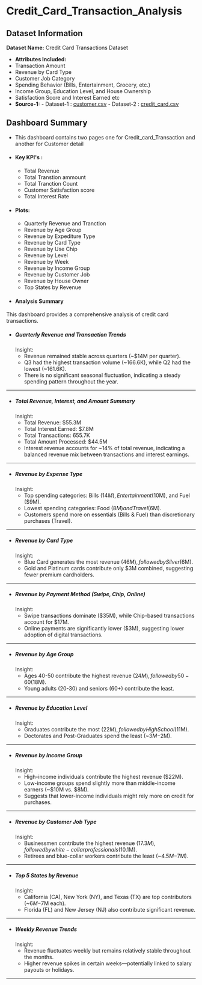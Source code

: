 # Credit_Card_Transaction_Analysis

## Dataset Information
 
 **Dataset Name:** Credit Card Transactions Dataset
 - **Attributes Included:**
  - Transaction Amount
  - Revenue by Card Type
  - Customer Job Category
  - Spending Behavior (Bills, Entertainment, Grocery, etc.)
  - Income Group, Education Level, and House Ownership
  - Satisfaction Score and Interest Earned etc
- **Source-1:** - Dataset-1 : [customer.csv](https://github.com/user-attachments/files/18796921/customer.csv)
                - Dataset-2 :   [credit_card.csv](https://github.com/user-attachments/files/18796949/credit_card.csv)

## Dashboard Summary

  - This dashboard contains two pages one for Credit_card_Transaction and another for Customer detail

- #### Key KPI's :
   - Total Revenue
   - Total Transtion ammount
   - Total Tranction Count
   - Customer Satisfaction score
   - Total Interest Rate

- #### Plots:
   - Quarterly Revenue and Tranction
   - Revenue by Age Group
   - Revenue by Expediture Type
   - Revenue by  Card Type
   - Revenue by Use Chip
   - Revenue by Level
   - Revenue by Week
   - Revenue by Income Group
   - Revenue by Customer Job
   - Revenue by House Owner
   - Top States by Revenue

- #### Analysis Summary 

This dashboard provides a comprehensive analysis of credit card transactions.

  - ##### Quarterly Revenue and Transaction Trends
       Insight:
       -	Revenue remained stable across quarters (~$14M per quarter).
       -	Q3 had the highest transaction volume (~166.6K), while Q2 had the lowest (~161.6K).
       -	There is no significant seasonal fluctuation, indicating a steady spending pattern throughout the year.
________________________________________
   - ##### Total Revenue, Interest, and Amount Summary
       Insight:
       -	Total Revenue: $55.3M
       -	Total Interest Earned: $7.8M
       -	Total Transactions: 655.7K
       -	Total Amount Processed: $44.5M
       -	Interest revenue accounts for ~14% of total revenue, indicating a balanced revenue mix between transactions and interest earnings.
________________________________________
  - ##### Revenue by Expense Type
      Insight:
      -	Top spending categories: Bills ($14M), Entertainment ($10M), and Fuel ($9M).
      -	Lowest spending categories: Food ($8M) and Travel ($6M).
      -	Customers spend more on essentials (Bills & Fuel) than discretionary purchases (Travel).
________________________________________
  - ##### Revenue by Card Type
      Insight:
      -	Blue Card generates the most revenue ($46M), followed by Silver ($6M).
      -	Gold and Platinum cards contribute only $3M combined, suggesting fewer premium cardholders.
________________________________________
  - ##### Revenue by Payment Method (Swipe, Chip, Online)
      Insight:
      -	Swipe transactions dominate ($35M), while Chip-based transactions account for $17M.
      -	Online payments are significantly lower ($3M), suggesting lower adoption of digital transactions.
________________________________________
  - ##### Revenue by Age Group
      Insight:
      -	Ages 40-50 contribute the highest revenue ($24M), followed by 50-60 ($18M).
      -	Young adults (20-30) and seniors (60+) contribute the least.
________________________________________
  - ##### Revenue by Education Level
      Insight:
      -	Graduates contribute the most ($22M), followed by High School ($11M).
      -	Doctorates and Post-Graduates spend the least (~$3M-$2M).
________________________________________
  - ##### Revenue by Income Group
      Insight:
      -	High-income individuals contribute the highest revenue ($22M).
      -	Low-income groups spend slightly more than middle-income earners (~$10M vs. $8M).
      -	Suggests that lower-income individuals might rely more on credit for purchases.
________________________________________
  - ##### Revenue by Customer Job Type
      Insight:
      -	Businessmen contribute the highest revenue ($17.3M), followed by white-collar professionals ($10.1M).
      -	Retirees and blue-collar workers contribute the least (~$4.5M-$7M).
________________________________________
    
  - ##### Top 5 States by Revenue
      Insight:
      -	California (CA), New York (NY), and Texas (TX) are top contributors (~$6M-$7M each).
      -	Florida (FL) and New Jersey (NJ) also contribute significant revenue.
________________________________________
  - ##### Weekly Revenue Trends
      Insight:
      -	Revenue fluctuates weekly but remains relatively stable throughout the months.
      -	Higher revenue spikes in certain weeks—potentially linked to salary payouts or holidays.
________________________________________
